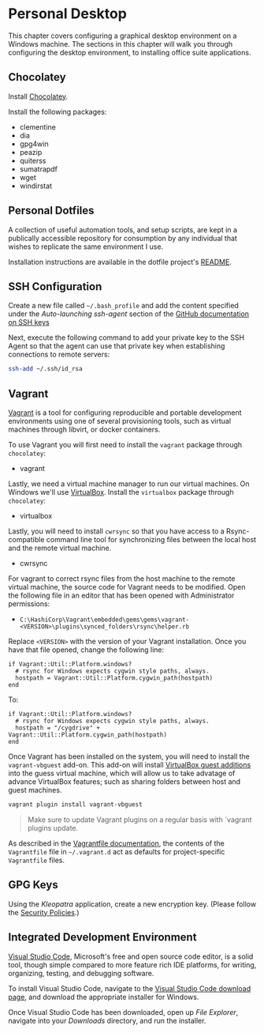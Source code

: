 # Personal Desktop

This chapter covers configuring a graphical desktop environment on a Windows machine. The sections in this chapter will walk you through configuring the desktop environment, to installing office suite applications.

## Chocolatey

Install [Chocolatey](https://chocolatey.org/).

Install the following packages:
* clementine
* dia
* gpg4win
* peazip
* quiterss
* sumatrapdf
* wget
* windirstat

## Personal Dotfiles

A collection of useful automation tools, and setup scripts, are kept in a publically accessible repository for consumption by any individual that wishes to replicate the same environment I use.

Installation instructions are available in the dotfile project's [README](https://gitlab.com/hutson/dotfiles/blob/master/README.md).

## SSH Configuration

Create a new file called `~/.bash_profile` and add the content specified under the _Auto-launching ssh-agent_ section of the [GitHub documentation on SSH keys](https://help.github.com/articles/working-with-ssh-key-passphrases/#auto-launching-ssh-agent-on-git-for-windows)

Next, execute the following command to add your private key to the SSH Agent so that the agent can use that private key when establishing connections to remote servers:

```bash
ssh-add ~/.ssh/id_rsa
```

## Vagrant

[Vagrant](https://www.vagrantup.com/) is a tool for configuring reproducible and portable development environments using one of several provisioning tools, such as virtual machines through libvirt, or docker containers.

To use Vagrant you will first need to install the `vagrant` package through `chocolatey`:
* vagrant

Lastly, we need a virtual machine manager to run our virtual machines. On Windows we'll use [VirtualBox](https://www.virtualbox.org/wiki/Downloads). Install the `virtualbox` package through `chocolatey`:
* virtualbox

Lastly, you will need to install `cwrsync` so that you have access to a Rsync-compatible command line tool for synchronizing files between the local host and the remote virtual machine.
* cwrsync

For vagrant to correct rsync files from the host machine to the remote virtual machine, the source code for Vagrant needs to be modified. Open the following file in an editor that has been opened with Administrator permissions:
* `C:\HashiCorp\Vagrant\embedded\gems\gems\vagrant-<VERSION>\plugins\synced_folders\rsync\helper.rb`

Replace `<VERSION>` with the version of your Vagrant installation. Once you have that file opened, change the following line:

```
if Vagrant::Util::Platform.windows?
  # rsync for Windows expects cygwin style paths, always.
  hostpath = Vagrant::Util::Platform.cygwin_path(hostpath)
end
```

To:

```
if Vagrant::Util::Platform.windows?
  # rsync for Windows expects cygwin style paths, always.
  hostpath = "/cygdrive" + Vagrant::Util::Platform.cygwin_path(hostpath)
end
```

Once Vagrant has been installed on the system, you will need to install the `vagrant-vbguest` add-on. This add-on will install [VirtualBox guest additions](https://www.virtualbox.org/manual/ch04.html) into the guess virtual machine, which will allow us to take advatage of advance VirtualBox features; such as sharing folders between host and guest machines.

```bash
vagrant plugin install vagrant-vbguest
```

> Make sure to update Vagrant plugins on a regular basis with `vagrant plugins update.

As described in the [Vagrantfile documentation](https://www.vagrantup.com/docs/vagrantfile/), the contents of the `Vagrantfile` file in `~/.vagrant.d` act as defaults for project-specific `Vagrantfile` files.

## GPG Keys

Using the _Kleopatra_ application, create a new encryption key. (Please follow the [Security Policies](../tips/security-policies.md).)

## Integrated Development Environment

[Visual Studio Code](https://code.visualstudio.com/), Microsoft's free and open source code editor, is a solid tool, though simple compared to more feature rich IDE platforms, for writing, organizing, testing, and debugging software.

To install Visual Studio Code, navigate to the [Visual Studio Code download page](https://code.visualstudio.com/Download), and download the appropriate installer for Windows.

Once Visual Studio Code has been downloaded, open up _File Explorer_, navigate into your _Downloads_ directory, and run the installer.
